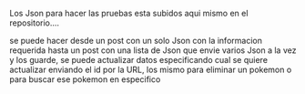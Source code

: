 Los Json para hacer las pruebas esta subidos aqui mismo en el repositorio....

se puede hacer desde un post con un solo Json con la informacion requerida hasta un post con una lista de Json que envie varios Json a la vez y los guarde, se puede actualizar datos especificando cual se quiere actualizar enviando el id por la URL, los mismo para eliminar un pokemon o para buscar ese pokemon en especifico
